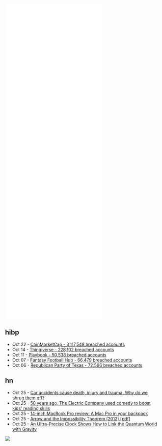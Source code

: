 ![Metrics](https://raw.githubusercontent.com/phixion/phixion/master/metrics.svg)

## hibp

<!--
for https://github.com/phixion/phixion/blob/main/.github/workflows/feeds.yml
-->
<!--START_SECTION:haveibeenpwnd-->
- Oct 22 - [CoinMarketCap - 3,117,548 breached accounts](https://haveibeenpwned.com/PwnedWebsites#CoinMarketCap)
- Oct 14 - [Thingiverse - 228,102 breached accounts](https://haveibeenpwned.com/PwnedWebsites#Thingiverse)
- Oct 11 - [Playbook - 50,538 breached accounts](https://haveibeenpwned.com/PwnedWebsites#Playbook)
- Oct 07 - [Fantasy Football Hub - 66,479 breached accounts](https://haveibeenpwned.com/PwnedWebsites#FantasyFootballHub)
- Oct 06 - [Republican Party of Texas - 72,596 breached accounts](https://haveibeenpwned.com/PwnedWebsites#RepublicanPartyOfTexas)
<!--END_SECTION:haveibeenpwnd-->

## hn

<!--
for https://github.com/phixion/phixion/blob/main/.github/workflows/feeds.yml
-->
<!--START_SECTION:hn-->
- Oct 25 - [Car accidents cause death, injury and trauma. Why do we shrug them off?](https://www.nbcnews.com/think/opinion/car-accidents-cause-death-injury-trauma-why-do-we-shrug-ncna1282193)
- Oct 25 - [50 years ago, The Electric Company used comedy to boost kids' reading skills](https://text.npr.org/1048365940)
- Oct 25 - [14-inch MacBook Pro review: A Mac Pro in your backpack](https://sixcolors.com/post/2021/10/review-14-inch-macbook-pro-2021/)
- Oct 25 - [Arrow and the Impossibility Theorem (2012) [pdf]](https://econweb.ucsd.edu/~rstarr/113Winter2012/Sen%27s%20ARRO-COL%2009A.pdf)
- Oct 25 - [An Ultra-Precise Clock Shows How to Link the Quantum World with Gravity](https://www.quantamagazine.org/an-atomic-clock-promises-link-between-quantum-world-and-gravity-20211025/)
<!--END_SECTION:hn-->

<!--
for https://yhype.me
-->
![](https://hit.yhype.me/github/profile?user_id=13013670)
